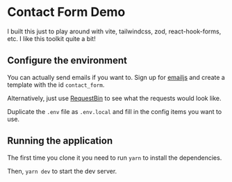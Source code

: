 # Contact Form Demo

I built this just to play around with vite, tailwindcss, zod, react-hook-forms, etc.  I like this toolkit quite a bit!

## Configure the environment

You can actually send emails if you want to.  Sign up for [emailjs](emailjs.com) and create a template with the id `contact_form`.

Alternatively, just use [RequestBin](https://requestbin.com/) to see what the requests would look like.

Duplicate the `.env` file as `.env.local` and fill in the config items you want to use.

## Running the application

The first time you clone it you need to run `yarn` to install the dependencies.

Then, `yarn dev` to start the dev server.
